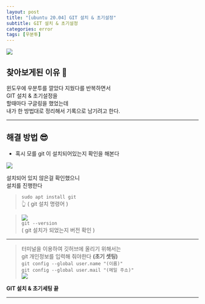 ```yaml
---
layout: post
title: "[ubuntu 20.04] GIT 설치 & 초기설정"
subtitle: GIT 설치 & 초기설정
categories: error
tags: [우분투]
---
```


![](https://velog.velcdn.com/images/-__-/post/ba2822f0-967b-421d-b1c8-a5f2edcad21d/image.png)

## 찾아보게된 이유 🧐

윈도우에 우분투를 깔았다 지웠다를 반복하면서<br>
GIT 설치 & 초기설정을 <br>
할때마다 구글링을 했었는데<br>
내가 한 방법대로 정리해서 기록으로 남기려고 한다.

---

## 해결 방법 😎

- 혹시 모를 git 이 설치되어있는지 확인을 해본다

![](https://velog.velcdn.com/images/-__-/post/a0bbc88b-2558-4406-a279-b276d7e73f45/image.png)

설치되어 있지 않은걸 확인했으니<br>
설치를 진행한다

> `sudo apt install git`<br>
> 👆 ( git 설치 명령어 )

> ![](https://velog.velcdn.com/images/-__-/post/73021fe9-fe16-4e79-80ac-5b76df71b5f2/image.png)<br>
> `git --version `<br>
> ( git 설치가 되었는지 버전 확인 )

---

> 터미널을 이용하여 깃허브에 올리기 위해서는 <br>
> git 개인정보를 입력해 줘야한다 **(초기 셋팅)**<br>
> `git config --global user.name "(이름)"`<br>
> `git config --global user.mail "(메일 주소)"`<br>
> ![](https://velog.velcdn.com/images/-__-/post/9c57dfac-58f2-48d9-98de-6bc99370f121/image.png)

**GIT 설치 & 초기세팅 끝**

---
